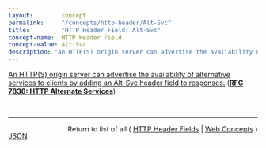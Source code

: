 ```yaml
---
layout:        concept
permalink:     "/concepts/http-header/Alt-Svc"
title:         "HTTP Header Field: Alt-Svc"
concept-name:  HTTP Header Field
concept-value: Alt-Svc
description: "An HTTP(S) origin server can advertise the availability of alternative services to clients by adding an Alt-Svc header field to responses."
---
```


[An HTTP(S) origin server can advertise the availability of alternative services to clients by adding an Alt-Svc header field to responses.](https://datatracker.ietf.org/doc/html/rfc7838#section-3 "Read documentation for HTTP Header Field &#34;Alt-Svc&#34;") (**[RFC 7838: HTTP Alternate Services](/specs/IETF/RFC/7838 "This document specifies &#34;alternative services&#34; for HTTP, which allow an origin's resources to be authoritatively available at a separate network location, possibly accessed with a different protocol configuration.")**)

<br/>
<hr/>

<p style="float : left"><a href="./Alt-Svc.json" title="JSON representing this particular Web Concept value">JSON</a></p>
<p style="text-align: right">Return to list of all ( <a href="../http-header/">HTTP Header Fields</a> | <a href="../">Web Concepts</a> )</p>
